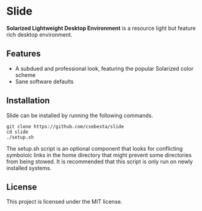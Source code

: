 Slide
=====

**Solarized Lightweight Desktop Environment** is a resource light but feature rich desktop environment.

Features
--------

- A subdued and professional look, featuring the popular Solarized color scheme
- Sane software defaults

Installation
------------

Slide can be installed by running the following commands.

```
git clone https://github.com/csebesta/slide
cd slide
./setup.sh
```

The setup.sh script is an optional component that looks for conflicting symboloic links in the home directory that might prevent some directories from being stowed. It is recommended that this script is only run on newly installed systems.

License
-------

This project is licensed under the MIT license.
